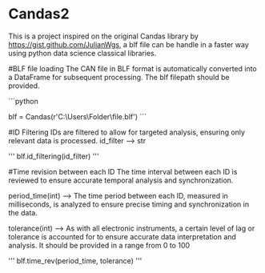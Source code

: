 # Candas2
This is a project inspired on the original Candas library by https://gist.github.com/JulianWgs, a blf file can be handle in a faster way using python data science classical libraries.

#BLF file loading
The CAN file in BLF format is automatically converted into a DataFrame for subsequent processing.
The blf filepath should be provided.

\```python

blf = Candas(r'C:\Users\Folder\file.blf')
\```

#ID Filtering
IDs are filtered to allow for targeted analysis, ensuring only relevant data is processed.
id_filter --> str

'''
blf.id_filtering(id_filter)
'''

#Time revision between each ID
The time interval between each ID is reviewed to ensure accurate temporal analysis and synchronization.

period_time(int) --> The time period between each ID, measured in milliseconds, is analyzed to ensure precise timing and synchronization in the data.

tolerance(int) --> As with all electronic instruments, a certain level of lag or tolerance is accounted for to ensure accurate data interpretation and analysis. It should be provided in a range from 0 to 100


'''
blf.time_rev(period_time, tolerance)
'''
